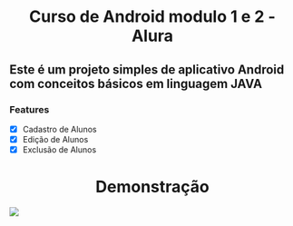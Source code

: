 # <h1 align="center">Curso de Android modulo 1 e 2 - Alura</h1>

## Este é um projeto simples de aplicativo Android com conceitos básicos em linguagem JAVA

### Features

- [x] Cadastro de Alunos
- [x] Edição de Alunos
- [x] Exclusão de Alunos

# <h1 align="center">Demonstração</h1>

![](https://j.gifs.com/P7ORNW.gif)